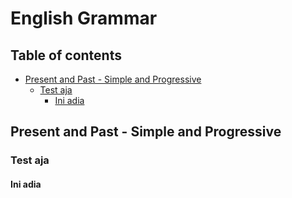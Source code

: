 # English Grammar <!-- omit in toc -->

## Table of contents <!-- omit in toc -->
- [Present and Past - Simple and Progressive](#present-and-past---simple-and-progressive)
  - [Test aja](#test-aja)
    - [Ini adia](#ini-adia)


## Present and Past - Simple and Progressive

### Test aja

#### Ini adia